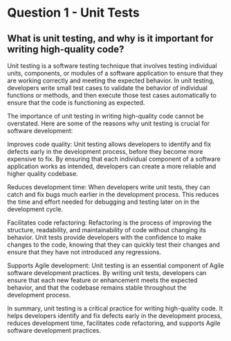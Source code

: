 # Question 1 - Unit Tests

## What is unit testing, and why is it important for writing high-quality code?

Unit testing is a software testing technique that involves testing individual units, components, or modules of a software application to ensure that they are working correctly and meeting the expected behavior. In unit testing, developers write small test cases to validate the behavior of individual functions or methods, and then execute those test cases automatically to ensure that the code is functioning as expected.

The importance of unit testing in writing high-quality code cannot be overstated. Here are some of the reasons why unit testing is crucial for software development:

Improves code quality: Unit testing allows developers to identify and fix defects early in the development process, before they become more expensive to fix. By ensuring that each individual component of a software application works as intended, developers can create a more reliable and higher quality codebase.

Reduces development time: When developers write unit tests, they can catch and fix bugs much earlier in the development process. This reduces the time and effort needed for debugging and testing later on in the development cycle.

Facilitates code refactoring: Refactoring is the process of improving the structure, readability, and maintainability of code without changing its behavior. Unit tests provide developers with the confidence to make changes to the code, knowing that they can quickly test their changes and ensure that they have not introduced any regressions.

Supports Agile development: Unit testing is an essential component of Agile software development practices. By writing unit tests, developers can ensure that each new feature or enhancement meets the expected behavior, and that the codebase remains stable throughout the development process.

In summary, unit testing is a critical practice for writing high-quality code. It helps developers identify and fix defects early in the development process, reduces development time, facilitates code refactoring, and supports Agile software development practices.